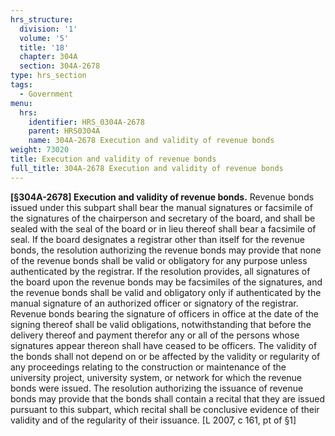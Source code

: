 ```yaml
---
hrs_structure:
  division: '1'
  volume: '5'
  title: '18'
  chapter: 304A
  section: 304A-2678
type: hrs_section
tags:
  - Government
menu:
  hrs:
    identifier: HRS_0304A-2678
    parent: HRS0304A
    name: 304A-2678 Execution and validity of revenue bonds
weight: 73020
title: Execution and validity of revenue bonds
full_title: 304A-2678 Execution and validity of revenue bonds
---
```

**[§304A-2678] Execution and validity of revenue bonds.** Revenue bonds issued under this subpart shall bear the manual signatures or facsimile of the signatures of the chairperson and secretary of the board, and shall be sealed with the seal of the board or in lieu thereof shall bear a facsimile of seal. If the board designates a registrar other than itself for the revenue bonds, the resolution authorizing the revenue bonds may provide that none of the revenue bonds shall be valid or obligatory for any purpose unless authenticated by the registrar. If the resolution provides, all signatures of the board upon the revenue bonds may be facsimiles of the signatures, and the revenue bonds shall be valid and obligatory only if authenticated by the manual signature of an authorized officer or signatory of the registrar. Revenue bonds bearing the signature of officers in office at the date of the signing thereof shall be valid obligations, notwithstanding that before the delivery thereof and payment therefor any or all of the persons whose signatures appear thereon shall have ceased to be officers. The validity of the bonds shall not depend on or be affected by the validity or regularity of any proceedings relating to the construction or maintenance of the university project, university system, or network for which the revenue bonds were issued. The resolution authorizing the issuance of revenue bonds may provide that the bonds shall contain a recital that they are issued pursuant to this subpart, which recital shall be conclusive evidence of their validity and of the regularity of their issuance. [L 2007, c 161, pt of §1]
